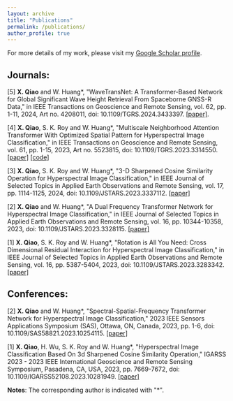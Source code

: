 ```yaml
---
layout: archive
title: "Publications"
permalink: /publications/
author_profile: true
---
```


For more details of my work, please visit my [Google Scholar profile](https://scholar.google.com/citations?user=p7VY2LgAAAAJ&hl=en).

## Journals:  

  [5] **X. Qiao** and W. Huang\*, "WaveTransNet: A Transformer-Based Network for Global Significant Wave Height Retrieval From Spaceborne GNSS-R Data," in IEEE Transactions on Geoscience and Remote Sensing, vol. 62, pp. 1-11, 2024, Art no. 4208011, doi: 10.1109/TGRS.2024.3433397. [[paper]](https://ieeexplore.ieee.org/abstract/document/10609433).
  
  [4] **X. Qiao**, S. K. Roy and W. Huang\*, "Multiscale Neighborhood Attention Transformer With Optimized Spatial Pattern for Hyperspectral Image Classification," in IEEE Transactions on Geoscience and Remote Sensing, vol. 61, pp. 1-15, 2023, Art no. 5523815, doi: 10.1109/TGRS.2023.3314550. [[paper]](https://ieeexplore.ieee.org/abstract/document/10248033) [[code]](https://github.com/xinqiao123/MSNAT)

  [3] **X. Qiao**, S. K. Roy and W. Huang\*, "3-D Sharpened Cosine Similarity Operation for Hyperspectral Image Classification," in IEEE Journal of Selected Topics in Applied Earth Observations and Remote Sensing, vol. 17, pp. 1114-1125, 2024, doi: 10.1109/JSTARS.2023.3337112. [[paper]](https://ieeexplore.ieee.org/abstract/document/10329440)
  
  [2] **X. Qiao** and W. Huang\*, "A Dual Frequency Transformer Network for Hyperspectral Image Classification," in IEEE Journal of Selected Topics in Applied Earth Observations and Remote Sensing, vol. 16, pp. 10344-10358, 2023, doi: 10.1109/JSTARS.2023.3328115. [[paper]](https://ieeexplore.ieee.org/abstract/document/10298611)

  [1] **X. Qiao**, S. K. Roy and W. Huang\*, "Rotation is All You Need: Cross Dimensional Residual Interaction for Hyperspectral Image Classification," in IEEE Journal of Selected Topics in Applied Earth Observations and Remote Sensing, vol. 16, pp. 5387-5404, 2023, doi: 10.1109/JSTARS.2023.3283342. [[paper]](https://ieeexplore.ieee.org/abstract/document/10144635)


 
## Conferences: 

  [2]  **X. Qiao** and W. Huang\*, "Spectral-Spatial-Frequency Transformer Network for Hyperspectral Image Classification," 2023 IEEE Sensors Applications Symposium (SAS), Ottawa, ON, Canada, 2023, pp. 1-6, doi: 10.1109/SAS58821.2023.10254115. [[paper]](https://ieeexplore.ieee.org/abstract/document/10254115)

  [1]  **X. Qiao**, H. Wu, S. K. Roy and W. Huang\*, "Hyperspectral Image Classification Based On 3d Sharpened Cosine Similarity Operation," IGARSS 2023 - 2023 IEEE International Geoscience and Remote Sensing Symposium, Pasadena, CA, USA, 2023, pp. 7669-7672, doi: 10.1109/IGARSS52108.2023.10281949. [[paper]](https://ieeexplore.ieee.org/abstract/document/10281949)


  **Notes**: The corresponding author is indicated with "\*".
